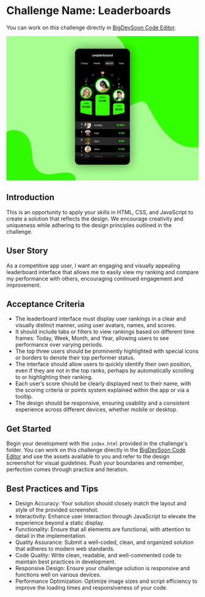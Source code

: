 # Challenge Name: Leaderboards

You can work on this challenge directly in [BigDevSoon Code Editor](https://app.bigdevsoon.me/challenges/leaderboards/browser).

![Leaderboards Design](./design.png)

## Introduction

This is an opportunity to apply your skills in HTML, CSS, and JavaScript to create a solution that reflects the design. We encourage creativity and uniqueness while adhering to the design principles outlined in the challenge.

## User Story

As a competitive app user, I want an engaging and visually appealing leaderboard interface that allows me to easily view my ranking and compare my performance with others, encouraging continued engagement and improvement.

## Acceptance Criteria

- The leaderboard interface must display user rankings in a clear and visually distinct manner, using user avatars, names, and scores.
- It should include tabs or filters to view rankings based on different time frames: Today, Week, Month, and Year, allowing users to see performance over varying periods.
- The top three users should be prominently highlighted with special icons or borders to denote their top performer status.
- The interface should allow users to quickly identify their own position, even if they are not in the top ranks, perhaps by automatically scrolling to or highlighting their ranking.
- Each user’s score should be clearly displayed next to their name, with the scoring criteria or points system explained within the app or via a tooltip.
- The design should be responsive, ensuring usability and a consistent experience across different devices, whether mobile or desktop.

## Get Started

Begin your development with the `index.html` provided in the challenge's folder. You can work on this challenge directly in the [BigDevSoon Code Editor](https://app.bigdevsoon.me/challenges/leaderboards/browser) and use the assets available to you and refer to the design screenshot for visual guidelines. Push your boundaries and remember, perfection comes through practice and iteration.

## Best Practices and Tips

- Design Accuracy: Your solution should closely match the layout and style of the provided screenshot.
- Interactivity: Enhance user interaction through JavaScript to elevate the experience beyond a static display.
- Functionality: Ensure that all elements are functional, with attention to detail in the implementation.
- Quality Assurance: Submit a well-coded, clean, and organized solution that adheres to modern web standards.
- Code Quality: Write clean, readable, and well-commented code to maintain best practices in development.
- Responsive Design: Ensure your challenge solution is responsive and functions well on various devices.
- Performance Optimization: Optimize image sizes and script efficiency to improve the loading times and responsiveness of your code.
